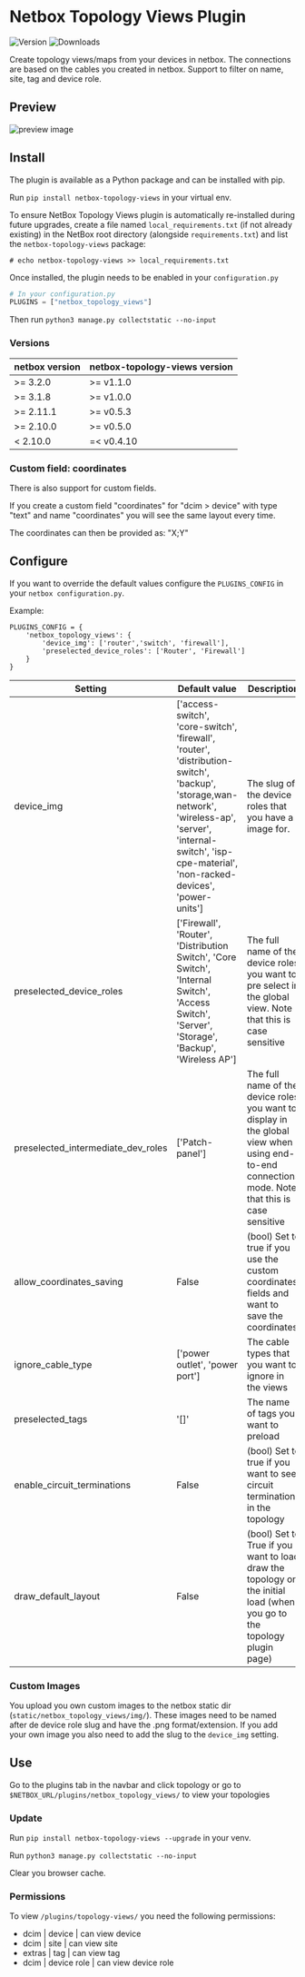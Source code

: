 # Netbox Topology Views Plugin

![Version](https://img.shields.io/pypi/v/netbox-topology-views) ![Downloads](https://img.shields.io/pypi/dm/netbox-topology-views)

Create topology views/maps from your devices in netbox.
The connections are based on the cables you created in netbox.
Support to filter on name, site, tag and device role.

## Preview

![preview image](doc/img/preview_3.1.jpeg?raw=true "preview")

## Install

The plugin is available as a Python package and can be installed with pip.

Run `pip install netbox-topology-views` in your virtual env.

To ensure NetBox Topology Views plugin is automatically re-installed during future upgrades, create a file named `local_requirements.txt` (if not already existing) in the NetBox root directory (alongside `requirements.txt`) and list the `netbox-topology-views` package:

```no-highlight
# echo netbox-topology-views >> local_requirements.txt
```

Once installed, the plugin needs to be enabled in your `configuration.py`

```python
# In your configuration.py
PLUGINS = ["netbox_topology_views"]
```

Then run `python3 manage.py collectstatic --no-input`

### Versions

| netbox version        | netbox-topology-views version          |
| ------------- |-------------|
| >= 3.2.0 | >= v1.1.0 |
| >= 3.1.8 | >= v1.0.0 |
| >= 2.11.1 | >= v0.5.3 |
| >= 2.10.0 | >= v0.5.0 |
| < 2.10.0 | =< v0.4.10 |

### Custom field: coordinates

There is also support for custom fields.

If you create a custom field "coordinates" for "dcim > device" with type "text" and name "coordinates" you will see the same layout every time.

The coordinates can then be provided as: "X;Y"

## Configure

If you want to override the default values configure the `PLUGINS_CONFIG` in your `netbox configuration.py`.

Example:
```
PLUGINS_CONFIG = {
    'netbox_topology_views': {
        'device_img': ['router','switch', 'firewall'],
        'preselected_device_roles': ['Router', 'Firewall']
    }
}
```

| Setting        | Default value           | Description  |
| ------------- |-------------| -----|
| device_img      |['access-switch', 'core-switch', 'firewall', 'router', 'distribution-switch', 'backup', 'storage,wan-network', 'wireless-ap', 'server', 'internal-switch', 'isp-cpe-material', 'non-racked-devices', 'power-units'] | The slug of the device roles that you have a image for. |
| preselected_device_roles      | ['Firewall', 'Router', 'Distribution Switch', 'Core Switch', 'Internal Switch', 'Access Switch', 'Server', 'Storage', 'Backup', 'Wireless AP'] | The full name of the device roles you want to pre select in the global view.  Note that this is case sensitive|
| preselected_intermediate_dev_roles      | ['Patch-panel'] | The full name of the device roles you want to display in the global view when using end-to-end connections mode.  Note that this is case sensitive|
| allow_coordinates_saving      | False | (bool) Set to true if you use the custom coordinates fields and want to save the coordinates |
| ignore_cable_type      | ['power outlet', 'power port'] | The cable types that you want to ignore in the views  |
| preselected_tags      | '[]' | The name of tags you want to preload  |
| enable_circuit_terminations      | False  | (bool) Set to true if you want to see circuit terminations in the topology  |
| draw_default_layout | False | (bool) Set to True if you want to load draw the topology on the initial load (when you go to the topology plugin page) |

### Custom Images

You upload you own custom images to the netbox static dir (`static/netbox_topology_views/img/`).
These images need to be named after de device role slug and have the .png format/extension.
If you add your own image you also need to add the slug to the `device_img` setting.

## Use

Go to the plugins tab in the navbar and click topology or go to `$NETBOX_URL/plugins/netbox_topology_views/` to view your topologies

### Update

Run `pip install netbox-topology-views --upgrade` in your venv.

Run `python3 manage.py collectstatic --no-input`


Clear you browser cache.


### Permissions

To view `/plugins/topology-views/` you need the following permissions:
 + dcim | device | can view device
 + dcim | site | can view site
 + extras | tag | can view tag
 + dcim | device role | can view device role
